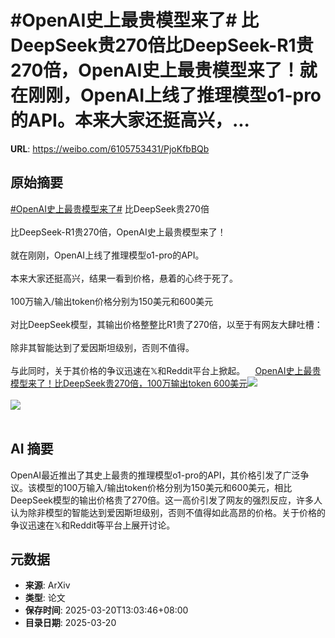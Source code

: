# #OpenAI史上最贵模型来了# 比DeepSeek贵270倍比DeepSeek-R1贵270倍，OpenAI史上最贵模型来了！就在刚刚，OpenAI上线了推理模型o1-pro的API。本来大家还挺高兴，...

**URL**: https://weibo.com/6105753431/PjoKfbBQb

## 原始摘要

<a href="https://m.weibo.cn/search?containerid=231522type%3D1%26t%3D10%26q%3D%23OpenAI%E5%8F%B2%E4%B8%8A%E6%9C%80%E8%B4%B5%E6%A8%A1%E5%9E%8B%E6%9D%A5%E4%BA%86%23&amp;extparam=%23OpenAI%E5%8F%B2%E4%B8%8A%E6%9C%80%E8%B4%B5%E6%A8%A1%E5%9E%8B%E6%9D%A5%E4%BA%86%23" data-hide=""><span class="surl-text">#OpenAI史上最贵模型来了#</span></a> 比DeepSeek贵270倍<br><br>比DeepSeek-R1贵270倍，OpenAI史上最贵模型来了！<br><br>就在刚刚，OpenAI上线了推理模型o1-pro的API。<br><br>本来大家还挺高兴，结果一看到价格，悬着的心终于死了。<br><br>100万输入/输出token价格分别为150美元和600美元<br><br>对比DeepSeek模型，其输出价格整整比R1贵了270倍，以至于有网友大肆吐槽：<br><br>除非其智能达到了爱因斯坦级别，否则不值得。<br><br>与此同时，关于其价格的争议迅速在𝕏和Reddit平台上掀起。<a href="https://weibo.cn/sinaurl?u=https%3A%2F%2Fmp.weixin.qq.com%2Fs%2FdDxmnEeq9rj6VEYSbCxhBg" data-hide=""><span class="url-icon"><img style="width: 1rem;height: 1rem" src="https://h5.sinaimg.cn/upload/2015/09/25/3/timeline_card_small_web_default.png" referrerpolicy="no-referrer"></span><span class="surl-text">OpenAI史上最贵模型来了！比DeepSeek贵270倍，100万输出token 600美元</span></a><img style="" src="https://tvax3.sinaimg.cn/large/006Fd7o3ly1hzn9uthptrj30u010jwu0.jpg" referrerpolicy="no-referrer"><br><br><img style="" src="https://tvax2.sinaimg.cn/large/006Fd7o3ly1hzn9utha4xj30u00y7aky.jpg" referrerpolicy="no-referrer"><br><br>

## AI 摘要

OpenAI最近推出了其史上最贵的推理模型o1-pro的API，其价格引发了广泛争议。该模型的100万输入/输出token价格分别为150美元和600美元，相比DeepSeek模型的输出价格贵了270倍。这一高价引发了网友的强烈反应，许多人认为除非模型的智能达到爱因斯坦级别，否则不值得如此高昂的价格。关于价格的争议迅速在𝕏和Reddit等平台上展开讨论。

## 元数据

- **来源**: ArXiv
- **类型**: 论文
- **保存时间**: 2025-03-20T13:03:46+08:00
- **目录日期**: 2025-03-20
